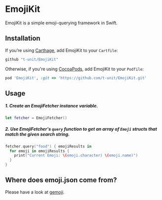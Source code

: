 # EmojiKit
EmojiKit is a simple emoji-querying framework in Swift.

Installation
------------
If you’re using [Carthage](http://github.com/Carthage/Carthage), add EmojiKit to your `Cartfile`:

```swift
github "t-unit/EmojiKit"
```

Otherwise, if you're using [CocoaPods](http://cocoapods.org), add EmojiKit to your `Podfile`:

```ruby
pod 'EmojiKit', :git => 'https://github.com/t-unit/EmojiKit.git'
```

Usage
-----
##### 1. Create an EmojiFetcher instance variable.

```swift
let fetcher = EmojiFetcher()
```

##### 2. Use EmojiFetcher's `query` function to get an array of `Emoji` structs that match the given search string.

```swift
fetcher.query("food") { emojiResults in
  for emoji in emojiResults {
    print("Current Emoji: \(emoji.character) \(emoji.name)")
  }
}
```

Where does emoji.json come from?
------------

Please have a look at [gemoji](https://github.com/github/gemoji/blob/master/db/emoji.json). 
